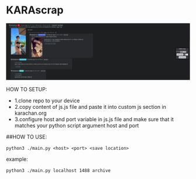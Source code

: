 # KARAscrap
![bobrazek sie zjebal :(](./preview.png)

HOW TO SETUP:
- 1.clone repo to your device
- 2.copy content of js.js file and paste it into custom js section in karachan.org
- 3.configure host and port variable in js.js file and make sure that it matches your python script argument host and port

##HOW TO USE:
```
python3 ./main.py <host> <port> <save location>
```
example:

```
python3 ./main.py localhost 1488 archive
```

